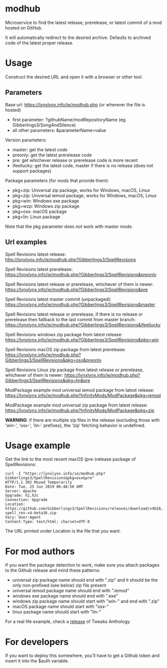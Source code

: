 # modhub
Microservice to find the latest release, prerelease, or latest commit of a mod hosted on GitHub.

It will automatically redirect to the desired archive. Defaults to archived code of the latest proper release.

# Usage
Construct the desired URL and open it with a browser or other tool.

## Parameters
Base url: https://lynxlynx.info/ie/modhub.php (or wherever the file is hosted)
 * first parameter: ?githubName/modRepositoryName (eg. Gibberlings3/SongAndSilence)
 * all other parameters: &parameterName=value

Version parameters:
 * master: get the latest code
 * preonly: get the latest prerelease code
 * pre: get whichever release or prerelease code is more recent
 * ifeellucky: get the latest code, master if there is no release (does not support packages)

Package parameters (for mods that provide them):
 * pkg=zip: Universal zip package, works for Windows, macOS, Linux
 * pkg=zip: Universal iemod package, works for Windows, macOS, Linux
 * pkg=win: Windows exe package
 * pkg=wzp: Windows zip package
 * pkg=osx: macOS package
 * pkg=lin: Linux package

Note that the pkg parameter does not work with master mode.

## Url examples
Spell Revisions latest release:  
http://lynxlynx.info/ie/modhub.php?Gibberlings3/SpellRevisions

Spell Revisions latest prerelease:  
https://lynxlynx.info/ie/modhub.php?Gibberlings3/SpellRevisions&preonly

Spell Revisions latest release or prerelease, whichever of them is newer:  
https://lynxlynx.info/ie/modhub.php?Gibberlings3/SpellRevisions&pre

Spell Revisions latest master commit (unpackaged):  
https://lynxlynx.info/ie/modhub.php?Gibberlings3/SpellRevisions&master

Spell Revisions latest release or prerelease, if there is no release or prerelease then fallback to the last commit from master branch:  
https://lynxlynx.info/ie/modhub.php?Gibberlings3/SpellRevisions&ifeellucky

Spell Revisions windows zip package from latest release:
https://lynxlynx.info/ie/modhub.php?Gibberlings3/SpellRevisions&pkg=win

Spell Revisions macOS zip package from latest prerelease:
https://lynxlynx.info/ie/modhub.php?Gibberlings3/SpellRevisions&pkg=osx&preonly

Spell Revisions Linux zip package from latest release or prerelease, whichever of them is newer:
https://lynxlynx.info/ie/modhub.php?Gibberlings3/SpellRevisions&pkg=lin&pre

ModPackage example mod universal iemod package from latest release:
https://lynxlynx.info/ie/modhub.php?InfinityMods/ModPackage&pkg=iemod

ModPackage example mod universal zip package from latest release:
https://lynxlynx.info/ie/modhub.php?InfinityMods/ModPackage&pkg=zip

**WARNING**: if there are multiple zip files in the release (excluding those with 'win-', 'osx-', 'lin-' prefixes), the 'zip' fetching behavior is undefined.

# Usage example

Get the link to the most recent macOS (pre-)release package of SpellRevisions:

    curl -I "https://lynxlynx.info/ie/modhub.php?Gibberlings3/SpellRevisions&pkg=osx&pre"
    HTTP/1.1 302 Moved Temporarily
    Date: Tue, 25 Jun 2019 06:48:56 GMT
    Server: Apache
    Upgrade: h2,h2c
    Connection: Upgrade
    Location: https://github.com/Gibberlings3/SpellRevisions/releases/download/v4b16/osx-spell_rev-v4-beta16.zip
    Vary: User-Agent
    Content-Type: text/html; charset=UTF-8

The URL printed under Location is the file that you want.

# For mod authors
If you want the package detection to work, make sure you attach packages to the Github release and mind these patterns:
 * universal zip package name should end with ".zip" and it should be the only non-prefixed (see below) zip file present
 * universal iemod package name should end with ".iemod"
 * windows exe package name should end with ".exe"
 * windows zip package name should start with "win-" and end with ".zip"
 * macOS package name should start with "osx-"
 * linux package name should start with "lin-"

For a real life example, check a [release](https://github.com/Gibberlings3/Tweaks-Anthology/releases) of Tweaks Anthology.
 
# For developers
If you want to deploy this somewhere, you'll have to get a Github token and insert it into the $auth variable.
